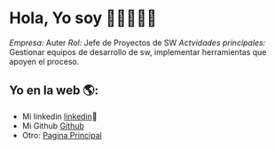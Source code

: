 # Hola, Yo soy <Nombre Apellido Alumno>  👋👨‍💻👩‍💻

*Empresa:* Auter
*Rol:* Jefe de Proyectos de SW
*Actvidades principales:* Gestionar equipos de desarrollo de sw, implementar herramientas que apoyen el proceso.


## Yo en la web 🌎:
- Mi linkedin <a href="https://www.linkedin.com/in/daniel-robles-figueroa-3920a2112/">linkedin</a>💼
- Mi Github <a href="https://github.com/darobles">Github</a>
- Otro: <a href="http://danielrobles.cl/"> Pagina Principal</a>